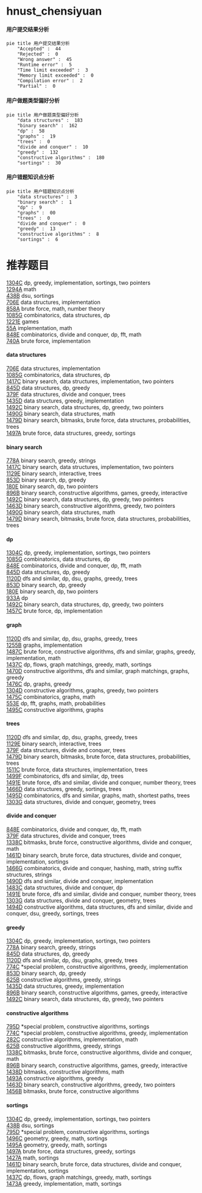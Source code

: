 # hnust_chensiyuan
<!-- tabs:start -->
#### **用户提交结果分析**

```mermaid
pie title 用户提交结果分析
    "Accepted" :  44
    "Rejected" :  0
    "Wrong answer" :  45
    "Runtime error" :  5
    "Time limit exceeded" :  3
    "Memory limit exceeded" :  0
    "Compilation error" :  2
    "Partial" :  0
```
#### **用户做题类型偏好分析**

```mermaid
pie title 用户做题类型偏好分析
    "data structures" :  183
    "binary search" :  162
    "dp" :  58
    "graphs" :  19
    "trees" :  0
    "divide and conquer" :  10
    "greedy" :  132
    "constructive algorithms" :  180
    "sortings" :  30
```
#### **用户错题知识点分析**

```mermaid
pie title 用户错题知识点分析
    "data structures" :  3
    "binary search" :  1
    "dp" :  9
    "graphs" :  00
    "trees" :  0
    "divide and conquer" :  0
    "greedy" :  13
    "constructive algorithms" :  8
    "sortings" :  6
```
<!-- tabs:end -->
# 推荐题目
[1304C](http://codeforces.com/problemset/problem/1304/C)		dp,
                        greedy,
                        implementation,
                        sortings,
                        two pointers		  
[1294A](http://codeforces.com/problemset/problem/1294/A)		math		  
[438B](https://codeforces.com/contest/438/problem/B)		dsu,
                        sortings		  
[706E](http://codeforces.com/problemset/problem/706/E)		data structures,
                        implementation		  
[858A](http://codeforces.com/problemset/problem/858/A)		brute force,
                        math,
                        number theory		  
[1085G](http://codeforces.com/problemset/problem/1085/G)		combinatorics,
                        data structures,
                        dp		  
[1221E](http://codeforces.com/problemset/problem/1221/E)		games		  
[55A](http://codeforces.com/problemset/problem/55/A)		implementation,
                        math		  
[848E](http://codeforces.com/problemset/problem/848/E)		combinatorics,
                        divide and conquer,
                        dp,
                        fft,
                        math		  
[740A](http://codeforces.com/problemset/problem/740/A)		brute force,
                        implementation		  
<!-- tabs:start -->
#### **data structures**
[706E](http://codeforces.com/problemset/problem/706/E)		data structures,
                        implementation		  
[1085G](http://codeforces.com/problemset/problem/1085/G)		combinatorics,
                        data structures,
                        dp		  
[1417C](https://codeforces.com/contest/1417/problem/C)		binary search,
                        data structures,
                        implementation,
                        two pointers		  
[845D](http://codeforces.com/problemset/problem/845/D)		data structures,
                        dp,
                        greedy		  
[379F](http://codeforces.com/problemset/problem/379/F)		data structures,
                        divide and conquer,
                        trees		  
[1435D](https://codeforces.com/contest/1435/problem/D)		data structures,
                        greedy,
                        implementation		  
[1492C](http://codeforces.com/problemset/problem/1492/C)		binary search,
                        data structures,
                        dp,
                        greedy,
                        two pointers		  
[1490G](http://codeforces.com/problemset/problem/1490/G)		binary search,
                        data structures,
                        math		  
[1479D](http://codeforces.com/problemset/problem/1479/D)		binary search,
                        bitmasks,
                        brute force,
                        data structures,
                        probabilities,
                        trees		  
[1497A](http://codeforces.com/problemset/problem/1497/A)		brute force,
                        data structures,
                        greedy,
                        sortings		  
#### **binary search**
[778A](http://codeforces.com/problemset/problem/778/A)		binary search,
                        greedy,
                        strings		  
[1417C](https://codeforces.com/contest/1417/problem/C)		binary search,
                        data structures,
                        implementation,
                        two pointers		  
[1129E](http://codeforces.com/problemset/problem/1129/E)		binary search,
                        interactive,
                        trees		  
[853D](http://codeforces.com/problemset/problem/853/D)		binary search,
                        dp,
                        greedy		  
[180E](http://codeforces.com/problemset/problem/180/E)		binary search,
                        dp,
                        two pointers		  
[896B](http://codeforces.com/problemset/problem/896/B)		binary search,
                        constructive algorithms,
                        games,
                        greedy,
                        interactive		  
[1492C](http://codeforces.com/problemset/problem/1492/C)		binary search,
                        data structures,
                        dp,
                        greedy,
                        two pointers		  
[1463D](http://codeforces.com/problemset/problem/1463/D)		binary search,
                        constructive algorithms,
                        greedy,
                        two pointers		  
[1490G](http://codeforces.com/problemset/problem/1490/G)		binary search,
                        data structures,
                        math		  
[1479D](http://codeforces.com/problemset/problem/1479/D)		binary search,
                        bitmasks,
                        brute force,
                        data structures,
                        probabilities,
                        trees		  
#### **dp**
[1304C](http://codeforces.com/problemset/problem/1304/C)		dp,
                        greedy,
                        implementation,
                        sortings,
                        two pointers		  
[1085G](http://codeforces.com/problemset/problem/1085/G)		combinatorics,
                        data structures,
                        dp		  
[848E](http://codeforces.com/problemset/problem/848/E)		combinatorics,
                        divide and conquer,
                        dp,
                        fft,
                        math		  
[845D](http://codeforces.com/problemset/problem/845/D)		data structures,
                        dp,
                        greedy		  
[1120D](http://codeforces.com/problemset/problem/1120/D)		dfs and similar,
                        dp,
                        dsu,
                        graphs,
                        greedy,
                        trees		  
[853D](http://codeforces.com/problemset/problem/853/D)		binary search,
                        dp,
                        greedy		  
[180E](http://codeforces.com/problemset/problem/180/E)		binary search,
                        dp,
                        two pointers		  
[933A](http://codeforces.com/problemset/problem/933/A)		dp		  
[1492C](http://codeforces.com/problemset/problem/1492/C)		binary search,
                        data structures,
                        dp,
                        greedy,
                        two pointers		  
[1457C](https://codeforces.com/contest/1457/problem/C)		brute force,
                        dp,
                        implementation		  
#### **graph**
[1120D](http://codeforces.com/problemset/problem/1120/D)		dfs and similar,
                        dp,
                        dsu,
                        graphs,
                        greedy,
                        trees		  
[1255B](http://codeforces.com/problemset/problem/1255/B)		graphs,
                        implementation		  
[1487C](http://codeforces.com/problemset/problem/1487/C)		brute force,
                        constructive algorithms,
                        dfs and similar,
                        graphs,
                        greedy,
                        implementation,
                        math		  
[1437C](http://codeforces.com/problemset/problem/1437/C)		dp,
                        flows,
                        graph matchings,
                        greedy,
                        math,
                        sortings		  
[1470D](http://codeforces.com/problemset/problem/1470/D)		constructive algorithms,
                        dfs and similar,
                        graph matchings,
                        graphs,
                        greedy		  
[1476C](http://codeforces.com/problemset/problem/1476/C)		dp,
                        graphs,
                        greedy		  
[1304D](http://codeforces.com/problemset/problem/1304/D)		constructive algorithms,
                        graphs,
                        greedy,
                        two pointers		  
[1475C](http://codeforces.com/problemset/problem/1475/C)		combinatorics,
                        graphs,
                        math		  
[553E](http://codeforces.com/problemset/problem/553/E)		dp,
                        fft,
                        graphs,
                        math,
                        probabilities		  
[1495C](http://codeforces.com/problemset/problem/1495/C)		constructive algorithms,
                        graphs		  
#### **trees**
[1120D](http://codeforces.com/problemset/problem/1120/D)		dfs and similar,
                        dp,
                        dsu,
                        graphs,
                        greedy,
                        trees		  
[1129E](http://codeforces.com/problemset/problem/1129/E)		binary search,
                        interactive,
                        trees		  
[379F](http://codeforces.com/problemset/problem/379/F)		data structures,
                        divide and conquer,
                        trees		  
[1479D](http://codeforces.com/problemset/problem/1479/D)		binary search,
                        bitmasks,
                        brute force,
                        data structures,
                        probabilities,
                        trees		  
[1511C](http://codeforces.com/problemset/problem/1511/C)		brute force,
                        data structures,
                        implementation,
                        trees		  
[1499F](http://codeforces.com/problemset/problem/1499/F)		combinatorics,
                        dfs and similar,
                        dp,
                        trees		  
[1491E](http://codeforces.com/problemset/problem/1491/E)		brute force,
                        dfs and similar,
                        divide and conquer,
                        number theory,
                        trees		  
[1466D](http://codeforces.com/problemset/problem/1466/D)		data structures,
                        greedy,
                        sortings,
                        trees		  
[1495D](http://codeforces.com/problemset/problem/1495/D)		combinatorics,
                        dfs and similar,
                        graphs,
                        math,
                        shortest paths,
                        trees		  
[1303G](http://codeforces.com/problemset/problem/1303/G)		data structures,
                        divide and conquer,
                        geometry,
                        trees		  
#### **divide and conquer**
[848E](http://codeforces.com/problemset/problem/848/E)		combinatorics,
                        divide and conquer,
                        dp,
                        fft,
                        math		  
[379F](http://codeforces.com/problemset/problem/379/F)		data structures,
                        divide and conquer,
                        trees		  
[1338C](http://codeforces.com/problemset/problem/1338/C)		bitmasks,
                        brute force,
                        constructive algorithms,
                        divide and conquer,
                        math		  
[1461D](http://codeforces.com/problemset/problem/1461/D)		binary search,
                        brute force,
                        data structures,
                        divide and conquer,
                        implementation,
                        sortings		  
[1466G](http://codeforces.com/problemset/problem/1466/G)		combinatorics,
                        divide and conquer,
                        hashing,
                        math,
                        string suffix structures,
                        strings		  
[1490D](http://codeforces.com/problemset/problem/1490/D)		dfs and similar,
                        divide and conquer,
                        implementation		  
[1483C](https://codeforces.com/contest/1483/problem/C)		data structures,
                        divide and conquer,
                        dp		  
[1491E](http://codeforces.com/problemset/problem/1491/E)		brute force,
                        dfs and similar,
                        divide and conquer,
                        number theory,
                        trees		  
[1303G](http://codeforces.com/problemset/problem/1303/G)		data structures,
                        divide and conquer,
                        geometry,
                        trees		  
[1494D](http://codeforces.com/problemset/problem/1494/D)		constructive algorithms,
                        data structures,
                        dfs and similar,
                        divide and conquer,
                        dsu,
                        greedy,
                        sortings,
                        trees		  
#### **greedy**
[1304C](http://codeforces.com/problemset/problem/1304/C)		dp,
                        greedy,
                        implementation,
                        sortings,
                        two pointers		  
[778A](http://codeforces.com/problemset/problem/778/A)		binary search,
                        greedy,
                        strings		  
[845D](http://codeforces.com/problemset/problem/845/D)		data structures,
                        dp,
                        greedy		  
[1120D](http://codeforces.com/problemset/problem/1120/D)		dfs and similar,
                        dp,
                        dsu,
                        graphs,
                        greedy,
                        trees		  
[774C](http://codeforces.com/problemset/problem/774/C)		*special problem,
                        constructive algorithms,
                        greedy,
                        implementation		  
[853D](http://codeforces.com/problemset/problem/853/D)		binary search,
                        dp,
                        greedy		  
[625B](http://codeforces.com/problemset/problem/625/B)		constructive algorithms,
                        greedy,
                        strings		  
[1435D](https://codeforces.com/contest/1435/problem/D)		data structures,
                        greedy,
                        implementation		  
[896B](http://codeforces.com/problemset/problem/896/B)		binary search,
                        constructive algorithms,
                        games,
                        greedy,
                        interactive		  
[1492C](http://codeforces.com/problemset/problem/1492/C)		binary search,
                        data structures,
                        dp,
                        greedy,
                        two pointers		  
#### **constructive algorithms**
[795D](https://codeforces.com/contest/795/problem/D)		*special problem,
                        constructive algorithms,
                        sortings		  
[774C](http://codeforces.com/problemset/problem/774/C)		*special problem,
                        constructive algorithms,
                        greedy,
                        implementation		  
[282C](http://codeforces.com/problemset/problem/282/C)		constructive algorithms,
                        implementation,
                        math		  
[625B](http://codeforces.com/problemset/problem/625/B)		constructive algorithms,
                        greedy,
                        strings		  
[1338C](http://codeforces.com/problemset/problem/1338/C)		bitmasks,
                        brute force,
                        constructive algorithms,
                        divide and conquer,
                        math		  
[896B](http://codeforces.com/problemset/problem/896/B)		binary search,
                        constructive algorithms,
                        games,
                        greedy,
                        interactive		  
[1438D](http://codeforces.com/problemset/problem/1438/D)		bitmasks,
                        constructive algorithms,
                        math		  
[1493A](http://codeforces.com/problemset/problem/1493/A)		constructive algorithms,
                        greedy		  
[1463D](http://codeforces.com/problemset/problem/1463/D)		binary search,
                        constructive algorithms,
                        greedy,
                        two pointers		  
[1456B](https://codeforces.com/contest/1456/problem/B)		bitmasks,
                        brute force,
                        constructive algorithms		  
#### **sortings**
[1304C](http://codeforces.com/problemset/problem/1304/C)		dp,
                        greedy,
                        implementation,
                        sortings,
                        two pointers		  
[438B](https://codeforces.com/contest/438/problem/B)		dsu,
                        sortings		  
[795D](https://codeforces.com/contest/795/problem/D)		*special problem,
                        constructive algorithms,
                        sortings		  
[1496C](https://codeforces.com/contest/1496/problem/C)		geometry,
                        greedy,
                        math,
                        sortings		  
[1495A](http://codeforces.com/problemset/problem/1495/A)		geometry,
                        greedy,
                        math,
                        sortings		  
[1497A](http://codeforces.com/problemset/problem/1497/A)		brute force,
                        data structures,
                        greedy,
                        sortings		  
[1427A](http://codeforces.com/problemset/problem/1427/A)		math,
                        sortings		  
[1461D](http://codeforces.com/problemset/problem/1461/D)		binary search,
                        brute force,
                        data structures,
                        divide and conquer,
                        implementation,
                        sortings		  
[1437C](http://codeforces.com/problemset/problem/1437/C)		dp,
                        flows,
                        graph matchings,
                        greedy,
                        math,
                        sortings		  
[1473A](http://codeforces.com/problemset/problem/1473/A)		greedy,
                        implementation,
                        math,
                        sortings		  
<!-- tabs:end -->
